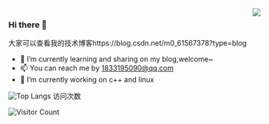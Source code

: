 <img align="right" src="https://github-readme-stats.vercel.app/api?username=zevin02&show_icons=true&icon_color=CE1D2D&text_color=718096&bg_color=ffffff&hide_title=true" />

### Hi there 👋
  大家可以查看我的技术博客https://blog.csdn.net/m0_61567378?type=blog
 * 🌱 I’m currently learning and sharing on my blog,welcome~
 * 📫 You can reach me by 1833195090@qq.com
 * 🔭 I’m currently working on c++ and linux 


![Top Langs](https://github-readme-stats.vercel.app/api/top-langs/?username=c1336658570&hide=css,html,swig,javascript&&layout=compact&locale=cn&theme=dracula)
访问次数

![Visitor Count](https://profile-counter.glitch.me/Christmas/count.svg)

<!--
**zevin02/zevin02** is a ✨ _special_ ✨ repository because its `README.md` (this file) appears on your GitHub profile.

Here are some ideas to get you started:

- 🔭 I’m currently working on ...
- 🌱 I’m currently learning ...
- 👯 I’m looking to collaborate on ...
- 🤔 I’m looking for help with ...
- 💬 Ask me about ...
- 📫 How to reach me: ...
- 😄 Pronouns: ...
- ⚡ Fun fact: ...
-->

